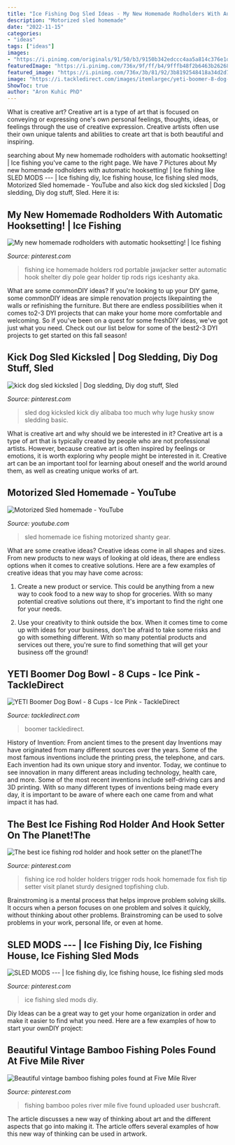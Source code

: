 ```yaml
---
title: "Ice Fishing Dog Sled Ideas - My New Homemade Rodholders With Automatic Hooksetting!"
description: "Motorized sled homemade"
date: "2022-11-15"
categories:
- "ideas"
tags: ["ideas"]
images:
- "https://i.pinimg.com/originals/91/50/b3/9150b342edccc4aa5a814c376e1db8e5.jpg"
featuredImage: "https://i.pinimg.com/736x/9f/ff/b4/9fffb48f2b6463b26268015f9b399c90.jpg?b=t"
featured_image: "https://i.pinimg.com/736x/3b/81/92/3b8192548418a34d2d7270146e8e766b--ice-fishing-homemade.jpg"
image: "https://i.tackledirect.com/images/itemlargec/yeti-boomer-8-dog-bowl-ice-pink.jpg"
ShowToc: true
author: "Aron Kuhic PhD"
---
```



What is creative art?
Creative art is a type of art that is focused on conveying or expressing one's own personal feelings, thoughts, ideas, or feelings through the use of creative expression. Creative artists often use their own unique talents and abilities to create art that is both beautiful and inspiring.

	

		
searching about My new homemade rodholders with automatic hooksetting! | Ice fishing you've came to the right page. We have 7 Pictures about My new homemade rodholders with automatic hooksetting! | Ice fishing like SLED MODS --- | Ice fishing diy, Ice fishing house, Ice fishing sled mods, Motorized Sled homemade - YouTube and also kick dog sled kicksled | Dog sledding, Diy dog stuff, Sled. Here it is:
		
    
## My New Homemade Rodholders With Automatic Hooksetting! | Ice Fishing

<img loading=lazy src="https://i.pinimg.com/736x/3b/81/92/3b8192548418a34d2d7270146e8e766b--ice-fishing-homemade.jpg" onerror="this.onerror=null;this.src='https://tse1.mm.bing.net/th?id=OIP.Kmsw1qpH_3xev-Fu_LMjGAHaE8&amp;pid=15.1';" alt="My new homemade rodholders with automatic hooksetting! | Ice fishing">

_Source: pinterest.com_

>fishing ice homemade holders rod portable jawjacker setter automatic hook shelter diy pole gear holder tip rods rigs iceshanty aka. 

	

What are some commonDIY ideas?
If you're looking to up your DIY game, some commonDIY ideas are simple renovation projects likepainting the walls or refinishing the furniture. But there are endless possibilities when it comes to2-3 DYI projects that can make your home more comfortable and welcoming. So if you've been on a quest for some freshDIY ideas, we've got just what you need. Check out our list below for some of the best2-3 DYI projects to get started on this fall season!

    
## Kick Dog Sled Kicksled | Dog Sledding, Diy Dog Stuff, Sled

<img loading=lazy src="https://i.pinimg.com/736x/41/8c/17/418c1704f7e64cfc485f88d3a4cf6818--siberian-huskies-husky.jpg" onerror="this.onerror=null;this.src='https://tse4.mm.bing.net/th?id=OIP.5SBzoIsw0KblHEXfJlleswHaFj&amp;pid=15.1';" alt="kick dog sled kicksled | Dog sledding, Diy dog stuff, Sled">

_Source: pinterest.com_

>sled dog kicksled kick diy alibaba too much why luge husky snow sledding basic. 

	

What is creative art and why should we be interested in it?
Creative art is a type of art that is typically created by people who are not professional artists. However, because creative art is often inspired by feelings or emotions, it is worth exploring why people might be interested in it. Creative art can be an important tool for learning about oneself and the world around them, as well as creating unique works of art.

    
## Motorized Sled Homemade - YouTube

<img loading=lazy src="https://i.ytimg.com/vi/wT4GSONPQno/hqdefault.jpg" onerror="this.onerror=null;this.src='https://tse2.mm.bing.net/th?id=OIP._dnqkrZ_xhnYwRVgl4MYtQHaFj&amp;pid=15.1';" alt="Motorized Sled homemade - YouTube">

_Source: youtube.com_

>sled homemade ice fishing motorized shanty gear. 

	

What are some creative ideas?
Creative ideas come in all shapes and sizes. From new products to new ways of looking at old ideas, there are endless options when it comes to creative solutions. Here are a few examples of creative ideas that you may have come across: 
1. Create a new product or service. This could be anything from a new way to cook food to a new way to shop for groceries. With so many potential creative solutions out there, it's important to find the right one for your needs. 

2. Use your creativity to think outside the box. When it comes time to come up with ideas for your business, don't be afraid to take some risks and go with something different. With so many potential products and services out there, you're sure to find something that will get your business off the ground! 


    
## YETI Boomer Dog Bowl - 8 Cups - Ice Pink - TackleDirect

<img loading=lazy src="https://i.tackledirect.com/images/itemlargec/yeti-boomer-8-dog-bowl-ice-pink.jpg" onerror="this.onerror=null;this.src='https://tse4.mm.bing.net/th?id=OIP.PMVY-inDLYQvtIwLEyxQZwHaEq&amp;pid=15.1';" alt="YETI Boomer Dog Bowl - 8 Cups - Ice Pink - TackleDirect">

_Source: tackledirect.com_

>boomer tackledirect. 

	

History of Invention: From ancient times to the present day
Inventions may have originated from many different sources over the years. Some of the most famous inventions include the printing press, the telephone, and cars. Each invention had its own unique story and inventor. Today, we continue to see innovation in many different areas including technology, health care, and more. Some of the most recent inventions include self-driving cars and 3D printing. With so many different types of inventions being made every day, it is important to be aware of where each one came from and what impact it has had.

    
## The Best Ice Fishing Rod Holder And Hook Setter On The Planet!The

<img loading=lazy src="https://i.pinimg.com/736x/9f/ff/b4/9fffb48f2b6463b26268015f9b399c90.jpg?b=t" onerror="this.onerror=null;this.src='https://tse2.mm.bing.net/th?id=OIP.E_dAx-FkLC1S3IHCOCmZSAHaFW&amp;pid=15.1';" alt="The best ice fishing rod holder and hook setter on the planet!The">

_Source: pinterest.com_

>fishing ice rod holder holders trigger rods hook homemade fox fish tip setter visit planet sturdy designed topfishing club. 

	

Brainstroming is a mental process that helps improve problem solving skills. It occurs when a person focuses on one problem and solves it quickly, without thinking about other problems. Brainstroming can be used to solve problems in your work, personal life, or even at home.

    
## SLED MODS --- | Ice Fishing Diy, Ice Fishing House, Ice Fishing Sled Mods

<img loading=lazy src="https://i.pinimg.com/originals/91/50/b3/9150b342edccc4aa5a814c376e1db8e5.jpg" onerror="this.onerror=null;this.src='https://tse3.mm.bing.net/th?id=OIP.kvLFMeN1nS_L9TWWqOeQYgHaJ4&amp;pid=15.1';" alt="SLED MODS --- | Ice fishing diy, Ice fishing house, Ice fishing sled mods">

_Source: pinterest.com_

>ice fishing sled mods diy. 

	

Diy Ideas can be a great way to get your home organization in order and make it easier to find what you need. Here are a few examples of how to start your ownDIY project: 

    
## Beautiful Vintage Bamboo Fishing Poles Found At Five Mile River

<img loading=lazy src="https://i.pinimg.com/originals/33/48/44/334844a55ce310c88902f9fbe6cc1699.jpg" onerror="this.onerror=null;this.src='https://tse1.mm.bing.net/th?id=OIP.qDiQMt6WW5z_cOtcUmoXwQHaJ4&amp;pid=15.1';" alt="Beautiful vintage bamboo fishing poles found at Five Mile River">

_Source: pinterest.com_

>fishing bamboo poles river mile five found uploaded user bushcraft. 

	

The article discusses a new way of thinking about art and the different aspects that go into making it. The article offers several examples of how this new way of thinking can be used in artwork.

